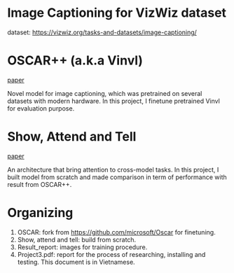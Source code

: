# Image Captioning for VizWiz dataset
dataset: https://vizwiz.org/tasks-and-datasets/image-captioning/

# OSCAR++ (a.k.a Vinvl) 
[paper](https://openaccess.thecvf.com/content/CVPR2021/html/Zhang_VinVL_Revisiting_Visual_Representations_in_Vision-Language_Models_CVPR_2021_paper.html)

Novel model for image captioning, which was pretrained on several datasets with modern hardware.
In this project, I finetune pretrained Vinvl for evaluation purpose.

# Show, Attend and Tell
[paper](https://proceedings.mlr.press/v37/xuc15.html)

An architecture that bring attention to cross-model tasks.
In this project, I built model from scratch and made comparison in term of performance with result from OSCAR++.

# Organizing
1. OSCAR: fork from https://github.com/microsoft/Oscar for finetuning.
2. Show, attend and tell: build from scratch.
3. Result_report: images for training procedure.
4. Project3.pdf: report for the process of researching, installing and testing. This document is in Vietnamese.
